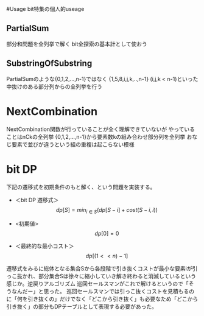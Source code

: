 #Usage
bit特集の個人的useage


## PartialSum
部分和問題を全列挙で解く
bit全探索の基本計として使おう

## SubstringOfSubstring
PartialSumのような{0,1,2,...,n-1}ではなく
{1,5,8,i,j,k,..,n-1} (i,j,k \< n-1)といった中抜けのある部分列からの全列挙を行う

# NextCombination
NextCombination関数が行っていることが全く理解できていないが
やっていることはnCkの全列挙
{0,1,2,...,n-1}から要素数kの組み合わせ部分列を全列挙
おなじ要素で並びが違うという組の重複は起こらない模様


# bit DP
下記の遷移式を初期条件のもと解く、という問題を実装する。
- ＜bit DP 遷移式＞
$$ dp[S]=min_{i\in S}(dp[S-{i}]+cost(S-{i},i)) $$

- <初期値>
$$ dp[0]=0 $$

- ＜最終的な最小コスト＞
$$ dp[(1<<n)-1]$$

遷移式をみるに総体となる集合Sから各段階で引き抜くコストが最小な要素iが引っこ抜かれ、部分集合Sは徐々に縮小していき解き終わると消滅しているという感じか。逆戻りアルゴリズム
巡回セールスマンがこれで解けるというので「そうなんだー」と思った。
巡回セールスマンでは引っこ抜くコストを見積もるのに「何を引き抜くの」だけでなく「どこから引き抜く」も必要なため「どこから引き抜く」の部分もDPテーブルとして表現する必要があった。
